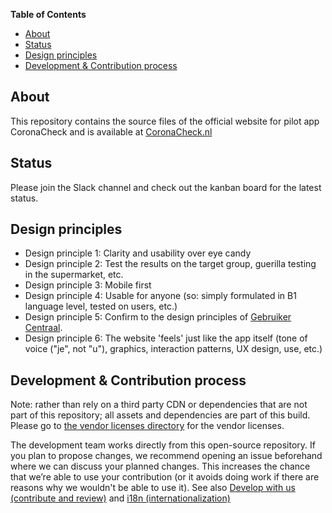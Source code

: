 **Table of Contents** 

- [About](#about)
- [Status](#status)
- [Design principles](#design-principles)
- [Development & Contribution process](#development--contribution-process)

<!-- END doctoc generated TOC please keep comment here to allow auto update -->

## About

This repository contains the source files of the official website for pilot app CoronaCheck and is available at [CoronaCheck.nl](https://CoronaCheck.nl)

## Status

Please join the Slack channel and check out the kanban board for the latest status. 

## Design principles

* Design principle 1: Clarity and usability over eye candy
* Design principle 2: Test the results on the target group, guerilla testing in the supermarket, etc. 
* Design principle 3: Mobile first
* Design principle 4: Usable for anyone (so: simply formulated in B1 language level, tested on users, etc.)
* Design principle 5: Confirm to the design principles of  [Gebruiker Centraal](https://www.gebruikercentraal.nl/).
* Design principle 6: The website 'feels' just like the app itself (tone of voice ("je", not "u"), graphics, interaction patterns, UX design, use, etc.)

## Development & Contribution process 

Note: rather than rely on a third party CDN or dependencies that are not part of this repository; all assets and dependencies are part of this build. Please go to [the vendor licenses directory](./vendor-licenses) for the vendor licenses.

The development team works directly from this open-source repository. If you plan to propose changes, we recommend opening an issue beforehand where we can discuss your planned changes. This increases the chance that we’re able to use your contribution (or it avoids doing work if there are reasons why we wouldn't be able to use it).
See also [Develop with us (contribute and review)](README.development.md) and [i18n (internationalization)](README.i18n.md)


